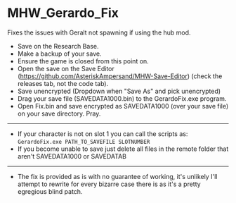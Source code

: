 # MHW_Gerardo_Fix
Fixes the issues with Geralt not spawning if using the hub mod.
 * Save on the Research Base.
 * Make a backup of your save.
 * Ensure the game is closed from this point on.
 * Open the save on the Save Editor (https://github.com/AsteriskAmpersand/MHW-Save-Editor) (check the releases tab, not the code tab). 
 * Save unencrypted (Dropdown when "Save As" and pick unencrypted)
 * Drag your save file (SAVEDATA1000.bin) to the GerardoFix.exe program. 
 * Open Fix.bin and save encrypted as SAVEDATA1000 (over your save file) on your save directory. Pray.  
___
 * If your character is not on slot 1 you can call the scripts as:
`GerardoFix.exe PATH_TO_SAVEFILE SLOTNUMBER`
 * If you become unable to save just delete all files in the remote folder that aren't SAVEDATA1000 or SAVEDATAB
 ___
  * The fix is provided as is with no guarantee of working, it's unlikely I'll attempt to rewrite for every bizarre case there is as it's a pretty egregious blind patch.
